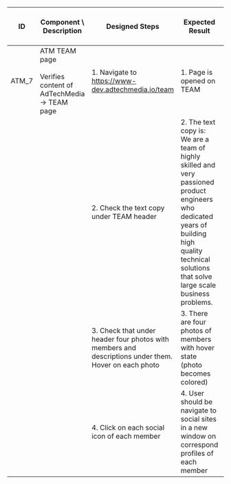 | ID | Component \ <br> Description  | Designed Steps       |Expected Result     |	Created By \ <br> Last Updated |
| -- | -- | -- | -- | -- |
| ATM_7 | ATM TEAM page <br> <br>  Verifies content of AdTechMedia -> TEAM page | 1. Navigate to https://www-dev.adtechmedia.io/team | 1. Page is opened on TEAM       | Alexandr Urita \ <br> 15.06.2017 |
|       |       | 2. Check the text copy under TEAM header  |     2. The text copy is: <br> We are a team of highly skilled and very passioned product engineers who dedicated years of building high quality technical solutions that solve large scale business problems. |    |  
|       |       | 3. Check that under header four photos with members and descriptions under them. Hover on each photo |       3. There are four photos of members with hover state (photo becomes colored) |    |
|       |      | 4. Click on each social icon of each member |    4. User should be navigate to social sites in a new window on correspond profiles of each member | |
